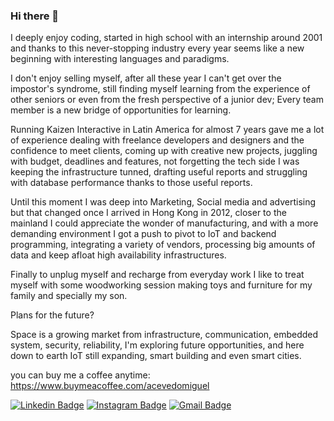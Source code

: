 ### Hi there 👋
I deeply enjoy coding, started in high school with an internship around 2001 and thanks to this never-stopping industry every year seems like a new beginning with interesting languages and paradigms.

I don't enjoy selling myself, after all these year I can't get over the impostor's syndrome, still finding myself learning from the experience of other seniors or even from the fresh perspective of a junior dev; Every team member is a new bridge of opportunities for learning.

Running Kaizen Interactive in Latin America for almost 7 years gave me a lot of experience dealing with freelance developers and designers and the confidence to meet clients, coming up with creative new projects, juggling with budget, deadlines and features, not forgetting the tech side I was keeping the infrastructure tunned, drafting useful reports and struggling with database performance thanks to those useful reports.

Until this moment I was deep into Marketing, Social media and advertising but that changed once I arrived in Hong Kong in 2012, closer to the mainland I could appreciate the wonder of manufacturing, and with a more demanding environment I got a push to pivot to IoT and backend programming, integrating a variety of vendors, processing big amounts of data and keep afloat high availability infrastructures.

Finally to unplug myself and recharge from everyday work I like to treat myself with some woodworking session making toys and furniture for my family and specially my son.

Plans for the future?

Space is a growing market from infrastructure, communication, embedded system, security, reliability, I'm exploring future opportunities, and here down to earth IoT still expanding, smart building and even smart cities.

you can buy me a coffee anytime: https://www.buymeacoffee.com/acevedomiguel

[![Linkedin Badge](https://img.shields.io/badge/-acevedomiguel-blue?style=flat-square&logo=Linkedin&logoColor=white&link=https://www.linkedin.com/in/acevedomiguel/)](https://www.linkedin.com/in/acevedomiguel/)
[![Instagram Badge](https://img.shields.io/badge/-acevedomiguel-purple?style=flat-square&logo=instagram&logoColor=white&link=https://instagram.com/acevedomiguel/)](https://instagram.com/acevedomiguel)
[![Gmail Badge](https://img.shields.io/badge/-me@acevedomiguel.com-c14438?style=flat-square&logo=Gmail&logoColor=white&link=mailto:me@acevedomiguel.com)](mailto:me@acevedomiguel.com)

<!--
**acevedomiguel/acevedomiguel** is a ✨ _special_ ✨ repository because its `README.md` (this file) appears on your GitHub profile.

Here are some ideas to get you started:

- 🔭 I’m currently working on ...
- 🌱 I’m currently learning ...
- 👯 I’m looking to collaborate on ...
- 🤔 I’m looking for help with ...
- 💬 Ask me about ...
- 📫 How to reach me: ...
- 😄 Pronouns: ...
- ⚡ Fun fact: ...
-->
